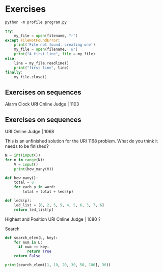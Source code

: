 # Exercises


```python
python -m profile program.py
```

```python
try:
    my_file = open(filename, "r")
except FileNotFoundError:
    print('File not found, creating one')
    my_file = open(filename, 'w')
    print("A first line", file = my_file)
else:
    line = my_file.readline()
    print("first line", line)
finally:
    my_file.close()
```

## Exercises on sequences
Alarm Clock URI Online Judge | 1103

## Exercises on sequences
URI Online Judge | 1068

This is an unfinished solution for the URI 1168 problem. What do you think it needs to be finished?
```python
N = int(input())
for n in range(N):
    V = input()
    print(how_many(V))

def how_many():
    total = 0
    for each p in word:
        total = total + leds(p)

def leds(p):
    led_list = [6, 2, 5, 5, 4, 5, 6, 3, 7, 6]
    return led_list[p]
```

Highest and Position URI Online Judge | 1080
?


Search
```python
def search_elem(L, key):
    for num in L:
      if num == key:
          return True
    return False

print(search_elem([1, 10, 20, 30, 50, 100], 30))
```

